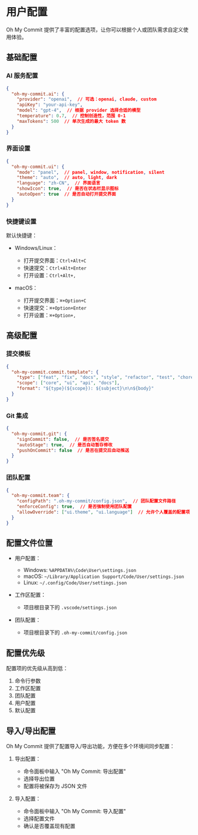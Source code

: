 # 用户配置

Oh My Commit 提供了丰富的配置选项，让你可以根据个人或团队需求自定义使用体验。

## 基础配置

### AI 服务配置

```json
{
  "oh-my-commit.ai": {
    "provider": "openai",  // 可选：openai, claude, custom
    "apiKey": "your-api-key",
    "model": "gpt-4",  // 根据 provider 选择合适的模型
    "temperature": 0.7,  // 控制创造性，范围 0-1
    "maxTokens": 500  // 单次生成的最大 token 数
  }
}
```

### 界面设置

```json
{
  "oh-my-commit.ui": {
    "mode": "panel",  // panel, window, notification, silent
    "theme": "auto",  // auto, light, dark
    "language": "zh-CN",  // 界面语言
    "showIcon": true,  // 是否在状态栏显示图标
    "autoOpen": true  // 是否自动打开提交界面
  }
}
```

### 快捷键设置

默认快捷键：

- Windows/Linux：
  - 打开提交界面：`Ctrl+Alt+C`
  - 快速提交：`Ctrl+Alt+Enter`
  - 打开设置：`Ctrl+Alt+,`

- macOS：
  - 打开提交界面：`⌘+Option+C`
  - 快速提交：`⌘+Option+Enter`
  - 打开设置：`⌘+Option+,`

## 高级配置

### 提交模板

```json
{
  "oh-my-commit.commit.template": {
    "type": ["feat", "fix", "docs", "style", "refactor", "test", "chore"],
    "scope": ["core", "ui", "api", "docs"],
    "format": "${type}(${scope}): ${subject}\n\n${body}"
  }
}
```

### Git 集成

```json
{
  "oh-my-commit.git": {
    "signCommit": false,  // 是否签名提交
    "autoStage": true,  // 是否自动暂存修改
    "pushOnCommit": false  // 是否在提交后自动推送
  }
}
```

### 团队配置

```json
{
  "oh-my-commit.team": {
    "configPath": ".oh-my-commit/config.json",  // 团队配置文件路径
    "enforceConfig": true,  // 是否强制使用团队配置
    "allowOverride": ["ui.theme", "ui.language"]  // 允许个人覆盖的配置项
  }
}
```

## 配置文件位置

- 用户配置：
  - Windows: `%APPDATA%\Code\User\settings.json`
  - macOS: `~/Library/Application Support/Code/User/settings.json`
  - Linux: `~/.config/Code/User/settings.json`

- 工作区配置：
  - 项目根目录下的 `.vscode/settings.json`

- 团队配置：
  - 项目根目录下的 `.oh-my-commit/config.json`

## 配置优先级

配置项的优先级从高到低：

1. 命令行参数
2. 工作区配置
3. 团队配置
4. 用户配置
5. 默认配置

## 导入/导出配置

Oh My Commit 提供了配置导入/导出功能，方便在多个环境间同步配置：

1. 导出配置：
   - 命令面板中输入 "Oh My Commit: 导出配置"
   - 选择导出位置
   - 配置将被保存为 JSON 文件

2. 导入配置：
   - 命令面板中输入 "Oh My Commit: 导入配置"
   - 选择配置文件
   - 确认是否覆盖现有配置
